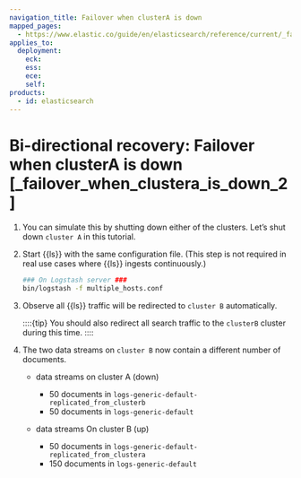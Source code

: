 ```yaml
---
navigation_title: Failover when clusterA is down
mapped_pages:
  - https://www.elastic.co/guide/en/elasticsearch/reference/current/_failover_when_clustera_is_down_2.html
applies_to:
  deployment:
    eck:
    ess:
    ece:
    self:
products:
  - id: elasticsearch
---
```


# Bi-directional recovery: Failover when clusterA is down [_failover_when_clustera_is_down_2]

1. You can simulate this by shutting down either of the clusters. Let’s shut down `cluster A` in this tutorial.
2. Start {{ls}} with the same configuration file. (This step is not required in real use cases where {{ls}} ingests continuously.)

    ```sh
    ### On Logstash server ###
    bin/logstash -f multiple_hosts.conf
    ```

3. Observe all {{ls}} traffic will be redirected to `cluster B` automatically.

    ::::{tip} 
    You should also redirect all search traffic to the `clusterB` cluster during this time.
    ::::

4. The two data streams on `cluster B` now contain a different number of documents.

    * data streams on cluster A (down)

        * 50 documents in `logs-generic-default-replicated_from_clusterb`
        * 50 documents in `logs-generic-default`

    * data streams On cluster B (up)

        * 50 documents in `logs-generic-default-replicated_from_clustera`
        * 150 documents in `logs-generic-default`


